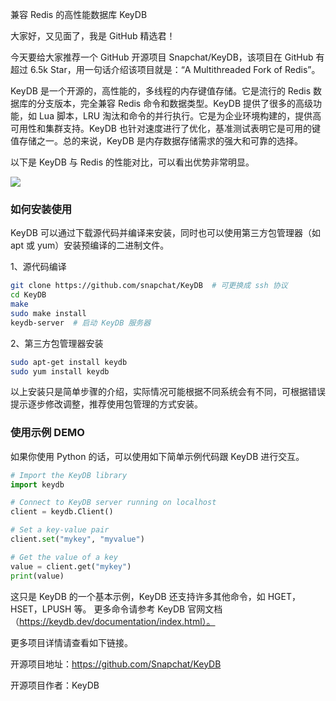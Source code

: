 兼容 Redis 的高性能数据库 KeyDB



大家好，又见面了，我是 GitHub 精选君！

今天要给大家推荐一个 GitHub 开源项目 Snapchat/KeyDB，该项目在 GitHub 有超过 6.5k Star，用一句话介绍该项目就是：“A Multithreaded Fork of Redis”。

KeyDB 是一个开源的，高性能的，多线程的内存键值存储。它是流行的 Redis 数据库的分支版本，完全兼容 Redis 命令和数据类型。KeyDB 提供了很多的高级功能，如 Lua 脚本，LRU 淘汰和命令的并行执行。它是为企业环境构建的，提供高可用性和集群支持。KeyDB 也针对速度进行了优化，基准测试表明它是可用的键值存储之一。总的来说，KeyDB 是内存数据存储需求的强大和可靠的选择。

以下是 KeyDB 与 Redis 的性能对比，可以看出优势非常明显。

![](https://docs.keydb.dev/img/blog/2020-09-15/ops_comparison.png)


### 如何安装使用

KeyDB 可以通过下载源代码并编译来安装，同时也可以使用第三方包管理器（如 apt 或 yum）安装预编译的二进制文件。

1、源代码编译

```bash
git clone https://github.com/snapchat/KeyDB  # 可更换成 ssh 协议
cd KeyDB
make 
sudo make install
keydb-server  # 启动 KeyDB 服务器
```

2、第三方包管理器安装

```bash
sudo apt-get install keydb
sudo yum install keydb
```

以上安装只是简单步骤的介绍，实际情况可能根据不同系统会有不同，可根据错误提示逐步修改调整，推荐使用包管理的方式安装。

### 使用示例 DEMO

如果你使用 Python 的话，可以使用如下简单示例代码跟 KeyDB 进行交互。

```python
# Import the KeyDB library
import keydb

# Connect to KeyDB server running on localhost
client = keydb.Client()

# Set a key-value pair
client.set("mykey", "myvalue")

# Get the value of a key
value = client.get("mykey")
print(value)

```

这只是 KeyDB 的一个基本示例，KeyDB 还支持许多其他命令，如 HGET，HSET，LPUSH 等。 更多命令请参考 KeyDB 官网文档（https://keydb.dev/documentation/index.html）。

更多项目详情请查看如下链接。

开源项目地址：https://github.com/Snapchat/KeyDB

开源项目作者：KeyDB


